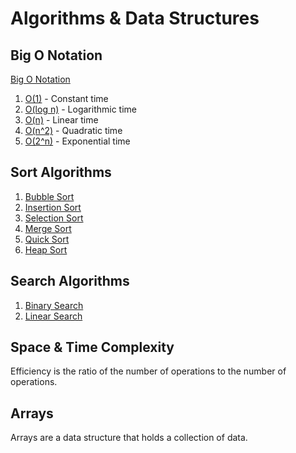 # Algorithms & Data Structures

## Big O Notation

[Big O Notation](https://en.wikipedia.org/wiki/Big_O_notation)

1. [O(1)](#o-1) - Constant time
2. [O(log n)](#o-log-n) - Logarithmic time
3. [O(n)](#o-n) - Linear time
4. [O(n^2)](#o-n-squared) - Quadratic time
5. [O(2^n)](#o-2-to-the-n) - Exponential time

## Sort Algorithms

1. [Bubble Sort](#bubble-sort)
2. [Insertion Sort](#insertion-sort)
3. [Selection Sort](#selection-sort)
4. [Merge Sort](#merge-sort)
5. [Quick Sort](#quick-sort)
6. [Heap Sort](#heap-sort)

## Search Algorithms

1. [Binary Search](#binary-search)
2. [Linear Search](#linear-search)

## Space & Time Complexity

Efficiency is the ratio of the number of operations to the number of operations.

## Arrays

Arrays are a data structure that holds a collection of data.
